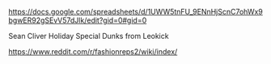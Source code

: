 https://docs.google.com/spreadsheets/d/1UWW5tnFU_9ENnHjScnC7ohWx9bgwER92gSEvV57dJlk/edit?gid=0#gid=0

Sean Cliver Holiday Special Dunks from Leokick

https://www.reddit.com/r/fashionreps2/wiki/index/
